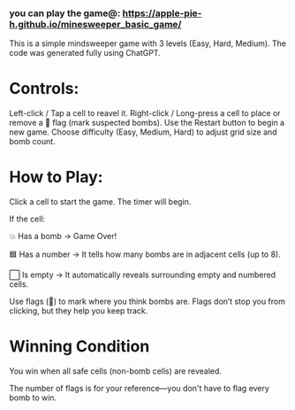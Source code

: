 ### you can play the game@: https://apple-pie-h.github.io/minesweeper_basic_game/

This is a simple mindsweeper game with 3 levels (Easy, Hard, Medium). The code was generated fully using ChatGPT. 

# Controls:

Left-click / Tap a cell to reavel it.
Right-click / Long-press a cell to place or remove a 🚩 flag (mark suspected bombs).
Use the Restart button to begin a new game.
Choose difficulty (Easy, Medium, Hard) to adjust grid size and bomb count.

# How to Play:

Click a cell to start the game. The timer will begin.

 If the cell:

   💥 Has a bomb → Game Over!

   🟦 Has a number → It tells how many bombs are in adjacent cells (up to 8).

   ⬜ Is empty → It automatically reveals surrounding empty and numbered cells.


   Use flags (🚩) to mark where you think bombs are. Flags don’t stop you from clicking, but they help you keep track.

# Winning Condition

You win when all safe cells (non-bomb cells) are revealed.

The number of flags is for your reference—you don't have to flag every bomb to win.
